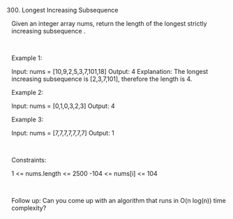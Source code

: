 300. Longest Increasing Subsequence

Given an integer array nums, return the length of the longest strictly increasing 
subsequence
.

 

Example 1:

Input: nums = [10,9,2,5,3,7,101,18]
Output: 4
Explanation: The longest increasing subsequence is [2,3,7,101], therefore the length is 4.


Example 2:

Input: nums = [0,1,0,3,2,3]
Output: 4


Example 3:

Input: nums = [7,7,7,7,7,7,7]
Output: 1


 

Constraints:

1 <= nums.length <= 2500
-104 <= nums[i] <= 104

 

Follow up: Can you come up with an algorithm that runs in O(n log(n)) time complexity?